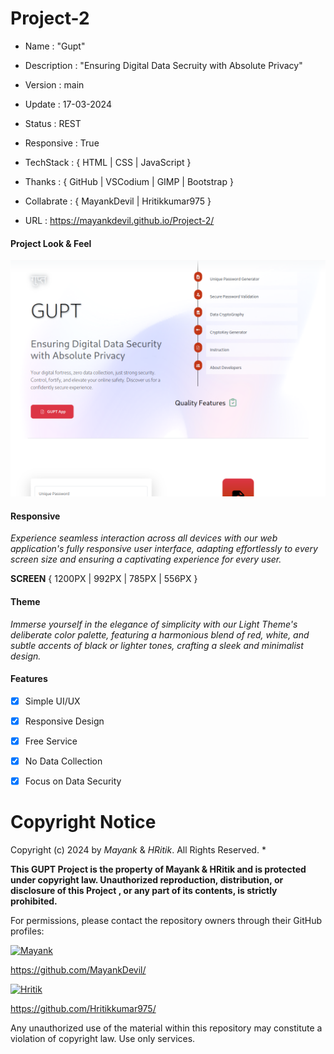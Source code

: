 
# Project-2

- Name : "Gupt"

- Description : "Ensuring Digital Data Secruity with Absolute Privacy"

- Version : main

- Update : 17-03-2024

- Status : REST

- Responsive : True

- TechStack : { HTML | CSS | JavaScript }

- Thanks : { GitHub | VSCodium | GIMP | Bootstrap }

- Collabrate : { MayankDevil | Hritikkumar975 }

- URL : https://mayankdevil.github.io/Project-2/

#### Project Look & Feel

![NETWORK_ERROR](./data/gupt.png)

#### Responsive

_Experience seamless interaction across all devices with our web application's fully responsive user interface, adapting effortlessly to every screen size and ensuring a captivating experience for every user._

  **SCREEN** { 1200PX | 992PX | 785PX | 556PX }

#### Theme

_Immerse yourself in the elegance of simplicity with our Light Theme's deliberate color palette, featuring a harmonious blend of red, white, and subtle accents of black or lighter tones, crafting a sleek and minimalist design._

#### Features

 - [x] Simple UI/UX
 
 - [x] Responsive Design
 
 - [x] Free Service
 
 - [x] No Data Collection
 
 - [x] Focus on Data Security


# Copyright Notice

Copyright (c) 2024 by _Mayank_ & _HRitik_. All Rights Reserved.                *

__This GUPT Project is the property of Mayank & HRitik and is protected under copyright law. Unauthorized reproduction, distribution, or disclosure of this Project , or any part of its contents, is strictly prohibited.__

For permissions, please contact the repository owners through their GitHub profiles:

[![Mayank](https://img.shields.io/badge/MayankDevil-FF0000?style=for-the-badge&logo=github&logoColor=white)](https://github.com/MayankDevil/)

https://github.com/MayankDevil/

[![Hritik](https://img.shields.io/badge/Hritikkumar975-000000?style=for-the-badge&logo=github&logoColor=white)](https://github.com/Hritikkumar975/)

https://github.com/Hritikkumar975/

Any unauthorized use of the material within this repository may constitute a violation of copyright law. Use only services.





